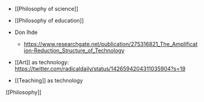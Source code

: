   - [[Philosophy of science]]
  - [[Philosophy of education]]

  - Don Ihde
      - https://www.researchgate.net/publication/275316821_The_Amplification-Reduction_Structure_of_Technology
  - [[Art]] as technology:
    https://twitter.com/radicaldaily/status/1426594204311035904?s=19
  - [[Teaching]] as technology

[[Philosophy]]